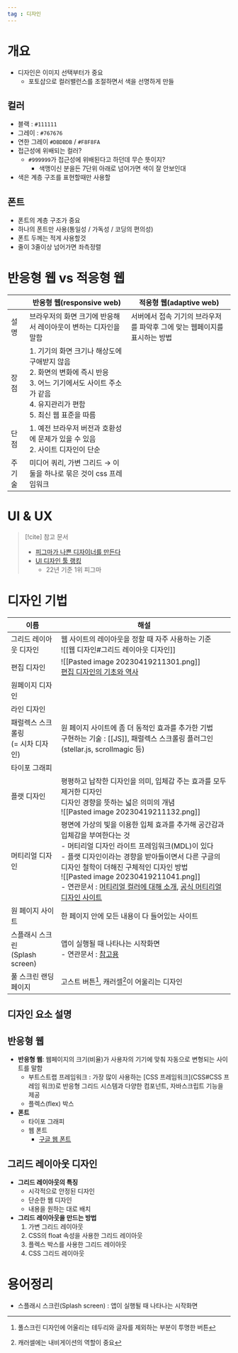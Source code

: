 ```yaml
---
tag : 디자인
---
```


# 개요
- 디자인은 이미지 선택부터가 중요
	- 포토샵으로 컬러밸런스를 조절하면서 색을 선명하게 만들

## 컬러
- 블랙 : `#111111`
- 그레이 : `#767676`
- 연한 그레이 `#DBDBDB` / `#F8F8FA`
- 접근성에 위배되는 컬러?
	- `#999999`가 접근성에 위배된다고 하던데 무슨 뜻이지?
		- 색맹이신 분을든 7단위 아래로 넘어가면 색이 잘 안보인대
- 색은 계층 구조를 표현할때만 사용할

## 폰트
- 폰트의 계층 구조가 중요
- 하나의 폰트만 사용(통일성 / 가독성 / 코딩의 편의성)
- 폰트 두께는 적게 사용할것
- 줄이 3줄이상 넘어가면 좌측정렬

# 반응형 웹 vs 적응형 웹
|      | 반응형 웹(responsive web)                                                                                                                               | 적응형 웹(adaptive web)                                                   |
| ---- | ------------------------------------------------------------------------------------------------------------------------------------------------------- | ------------------------------------------------------------------------- |
| 설명 | 브라우저의 화면 크기에 반응해서 레이아웃이 변하는 디자인을 말함        | 서버에서 접속 기기의 브라우저를 파악후 그에 맞는 웹페이지를 표시하는 방법 |
| 장점 | 1. 기기의 화면 크기나 해상도에 구애받지 않음 <br> 2. 화면의 변화에 즉시 반응<br>3. 어느 기기에서도 사이트 주소가 같음 <br>4. 유지관리가 편함 <br>5. 최신 웹 표준을 따름 |     
| 단점 | 1. 예전 브라우저 버전과 호환성에 문제가 있을 수 있음<br>2. 사이트 디자인이 단순    |                                                                           |
| 주 기술     | 미디어 쿼리, 가변 그리드 → 이 둘을 하나로 묶은 것이 css 프레임워크                                                                                                                                                        |                                                                           |


# UI & UX
>[!cite] 참고 문서
> - [피그마가 나쁜 디자이너를 만든다](https://yozm.wishket.com/magazine/detail/1699/)
> - [UI 디자인 툴 랭킹](https://uxtools.co/tools/design)
>	- 22년 기준 1위 피그마

# 디자인 기법
| 이름                                           | 해설                                                                                                                                                                                                                                |
| ---------------------------------------------- | ----------------------------------------------------------------------------------------------------------------------------------------------------------------------------------------------------------------------------------- |
| 그리드 레이아웃 디자인                         | 웹 사이트의 레이아웃을 정할 때 자주 사용하는 기준<br>![[웹 디자인#그리드 레이아웃 디자인]]                                                                                                                                                                                   |
| 편집 디자인                                    | ![[Pasted image 20230419211301.png]]   <br>  [편집 디자인의 기초와 역사](https://m.blog.naver.com/designwithu/220107294226)                                                                                                         |
| 원페이지 디자인                                |                                                                                                                                                                                                                                     |
| 라인 디자인                       |                                                                                                                                                                                                                                     |
| 패럴렉스 스크롤링<br>(= 시차 디자인) | 원 페이지 사이트에 좀 더 동적인 효과를 추가한 기법  <br> 구현하는 기술 : [[JS]], 패럴렉스 스크롤링 플러그인(stellar.js, scrollmagic 등)                                                                                             |
| 타이포 그래피                                  |                                                                                                                                                                                                                                     |
| 플랫 디자인                                    | 평평하고 납작한 디자인을 의미, 입체감 주는 효과를 모두 제거한 디자인<br> 디자인 경향을 뜻하는 넓은 의미의 개념 <br> ![[Pasted image 20230419211132.png]]                                                                                   |
| 머티리얼 디자인                                | 평면에 가상의 빛을 이용한 입체 효과를 추가해 공간감과 입체감을 부여한다는 것 <br> - 머티리얼 디자인 라이트 프레임워크(MDL)이 있다<br> - 플랫 디자인이라는 경향을 받아들이면서 다른 구글의 디자인 철학이 더해진 구체적인 디자인 방법 <br> ![[Pasted image 20230419211041.png]] <br>- 연관문서 : [머티리얼 컬러에 대해 소개](https://brunch.co.kr/@jihoonleeh9l6/27), [공식 머티리얼 디자인 사이트](https://m3.material.io/styles/color/overview#!/?view.left=0&view.right=0&primary.color=311B92&secondary.color=AB47BC) |
| 원 페이지 사이트                               | 한 페이지 안에 모든 내용이 다 들어있는 사이트                                                                                                                                                                                       |
| 스플래시 스크린<br>(Splash screen)                 | 앱이 실행될 때 나타나는 시작화면   <br>- 연관문서 : [참고용](https://material.io/design/communication/launch-screen.html#branded-launch)                                                                                                         |
| 풀 스크린 랜딩 페이지                          | 고스트 버튼[^1], 캐러셀[^2]이 어울리는 디자인                                                                                                                                                                                       |


## 디자인 요소 설명
[^1]:  풀스크린 디자인에 어울리는 테두리와 글자를 제외하는 부분이 투명한 버튼 
[^2]: 캐러셀에는 내비게이션의 역할이 중요



## 반응형 웹
- **반응형 웹**: 웹페이지의 크기(비율)가 사용자의 기기에 맞춰 자동으로 변형되는 사이트를 말함
	- 부트스트랩 프레임워크 : 가장 많이 사용하는 [CSS 프레임워크](CSS#CSS 프레임 워크)로 반응형 그리드 시스템과 다양한 컴포넌트, 자바스크립트 기능을 제공
	- 플렉스(flex) 박스
- **폰트**
	- 타이포 그래피
	- 웹 폰트
		- [구글 웹 폰트](https://fonts.google.com/)

## 그리드 레이아웃 디자인
- **그리드 레이아웃의 특징**
	- 시각적으로 안정된 디자인
	- 단순한 웹 디자인
	- 내용을 원하는 대로 배치
- **그리드 레이아웃을 만드는 방법**
	1.  가변 그리드 레이아웃
	2.  CSS의 float 속성을 사용한 그리드 레이아웃
	3.  플렉스 박스를 사용한 그리드 레이아웃
	4.  CSS 그리드 레이아웃


# 용어정리
- 스플래시 스크린(Splash screen) : 앱이 실행될 때 나타나는 시작화면